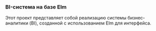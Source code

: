### BI-система на базе Elm 
Этот проект представляет собой реализацию системы бизнес-аналитики (BI), созданной с использованием Elm для интерфейса.